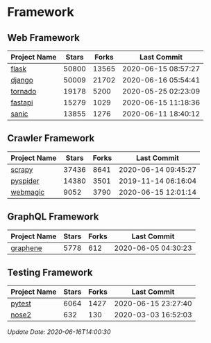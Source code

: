 # Framework

## Web Framework

| Project Name | Stars | Forks | Last Commit |
| ------------ | ----- | ----- | ----------- |
| [flask](https://github.com/pallets/flask) | 50800 | 13565 | 2020-06-15 08:57:27 |
| [django](https://github.com/django/django) | 50009 | 21702 | 2020-06-16 05:54:41 |
| [tornado](https://github.com/tornadoweb/tornado) | 19178 | 5200 | 2020-05-25 02:23:09 |
| [fastapi](https://github.com/tiangolo/fastapi) | 15279 | 1029 | 2020-06-15 11:18:36 |
| [sanic](https://github.com/huge-success/sanic) | 13855 | 1276 | 2020-06-11 18:40:12 |

## Crawler Framework

| Project Name | Stars | Forks | Last Commit |
| ------------ | ----- | ----- | ----------- |
| [scrapy](https://github.com/scrapy/scrapy) | 37436 | 8641 | 2020-06-14 09:45:27 |
| [pyspider](https://github.com/binux/pyspider) | 14380 | 3501 | 2019-11-14 06:16:04 |
| [webmagic](https://github.com/code4craft/webmagic) | 9052 | 3790 | 2020-06-15 12:01:14 |

## GraphQL Framework

| Project Name | Stars | Forks | Last Commit |
| ------------ | ----- | ----- | ----------- |
| [graphene](https://github.com/graphql-python/graphene) | 5778 | 612 | 2020-06-05 04:30:23 |

## Testing Framework

| Project Name | Stars | Forks | Last Commit |
| ------------ | ----- | ----- | ----------- |
| [pytest](https://github.com/pytest-dev/pytest) | 6064 | 1427 | 2020-06-15 23:27:40 |
| [nose2](https://github.com/nose-devs/nose2) | 632 | 130 | 2020-03-03 16:52:03 |

*Update Date: 2020-06-16T14:00:30*